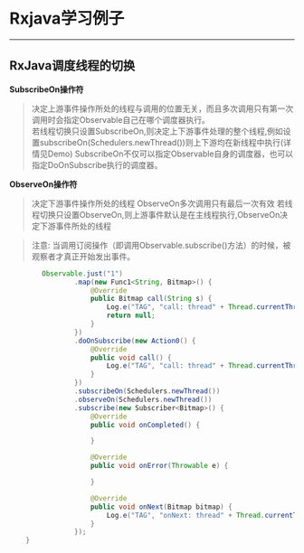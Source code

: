 # Rxjava学习例子

-------------------


## RxJava调度线程的切换

**SubscribeOn操作符**
>决定上游事件操作所处的线程与调用的位置无关，而且多次调用只有第一次调用时会指定Observable自己在哪个调度器执行。  
>若线程切换只设置SubscribeOn,则决定上下游事件处理的整个线程,例如设置subscribeOn(Schedulers.newThread())则上下游均在新线程中执行(详情见Demo)
>SubscribeOn不仅可以指定Observable自身的调度器，也可以指定DoOnSubscribe执行的调度器。

**ObserveOn操作符**
>决定下游事件操作所处的线程
>ObserveOn多次调用只有最后一次有效
>若线程切换只设置ObserveOn,则上游事件默认是在主线程执行,ObserveOn决定下游事件所处的线程

>注意: 当调用订阅操作（即调用Observable.subscribe()方法）的时候，被观察者才真正开始发出事件。

``` java
        Observable.just("1")
                .map(new Func1<String, Bitmap>() {
                    @Override
                    public Bitmap call(String s) {
                        Log.e("TAG", "call: thread" + Thread.currentThread().getName());
                        return null;
                    }
                })
                .doOnSubscribe(new Action0() {
                    @Override
                    public void call() {
                        Log.e("TAG", "call: thread" + Thread.currentThread().getName());
                    }
                })
                .subscribeOn(Schedulers.newThread())
                .observeOn(Schedulers.newThread())
                .subscribe(new Subscriber<Bitmap>() {
                    @Override
                    public void onCompleted() {

                    }

                    @Override
                    public void onError(Throwable e) {

                    }

                    @Override
                    public void onNext(Bitmap bitmap) {
                        Log.e("TAG", "onNext: thread" + Thread.currentThread().getName());
                    }
                });
    }
```




